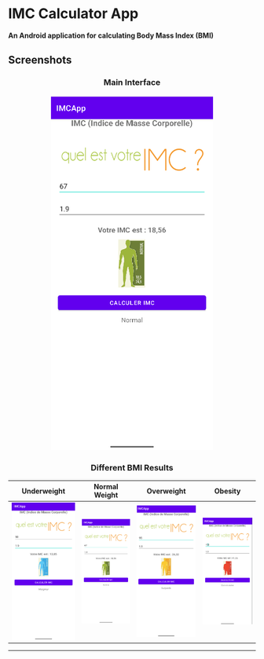 # IMC Calculator App

**An Android application for calculating Body Mass Index (BMI)**

## Screenshots

<div align="center">

### Main Interface

![Main App](screens/normal.png)

### Different BMI Results

| Underweight                        | Normal Weight                 | Overweight                          | Obesity                       |
| ---------------------------------- | ----------------------------- | ----------------------------------- | ----------------------------- |
| ![Underweight](screens/maigre.png) | ![Normal](screens/normal.png) | ![Overweight](screens/surpoids.png) | ![Obesity](screens/obese.png) |

</div>

---
